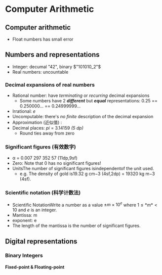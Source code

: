 # Computer Arithmetic

## Computer arithmetic
+ Float numbers has small error

## Numbers and representations
+ Integer: decumal "42", binary $"101010_2"$
+ Real numbers: uncountable

### Decimal expansions of real numbers
+ Rational number: have *terminating* or *recurring* decimal expansions
  + Some numbers have 2 ***different*** but ***equal*** representations: 0.25 == 0.250000... == 0.24999999...
+ Irrational: $e$
+ Uncomputable: there's *no finite* description of the decimal expansion
+ Approximation (近似值) :
+ Decimal places: $pi$ = 3.14159 *(5 dp)*
  + Round ties away from zero 

### Significant figures (有效数字)
+ α = 0.007 297 352 57 (11dp,9sf)
+ Zero: Note that 0 has no significant figures!
+ UnitsThe number of significant figures isindependentof the unit used.
  + e.g. The density of gold is19.32 g cm−3 (4sf,2dp) = 19320 kg m−3 (4sf).
  
### Scientific notation (科学计数法)
+ Scientific NotationWrite a number as a value $±m × 10^e$
where $1 ≤ *m* < 10$ and *e* is an integer.
+ Mantissa: m
+ exponent: e
+ The length of the mantissa is the number of significant figures.


## Digital representations

### Binary Integers

#### Fixed-point & Floating-point